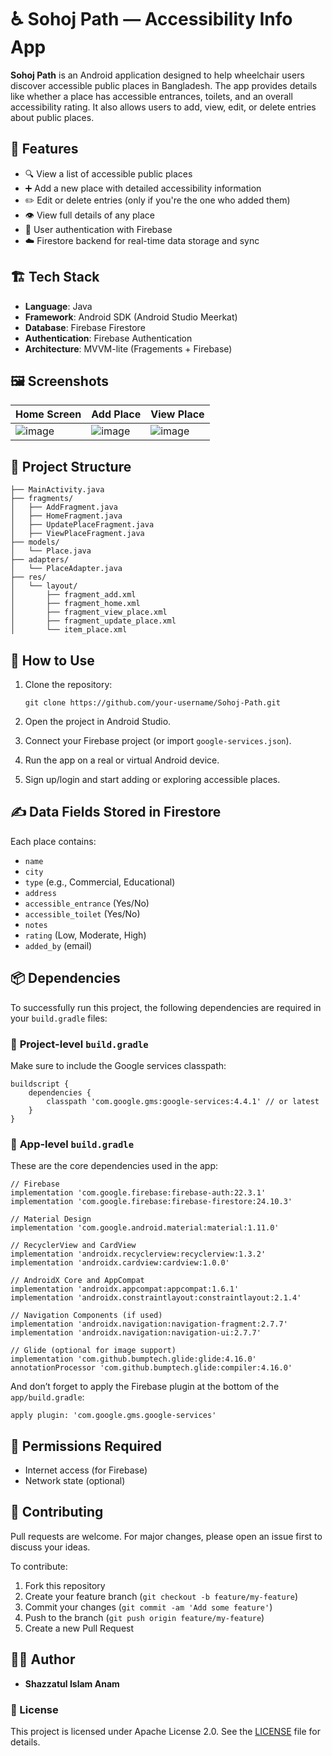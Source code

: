 
# ♿ Sohoj Path — Accessibility Info App

**Sohoj Path** is an Android application designed to help wheelchair users discover accessible public places in Bangladesh. The app provides details like whether a place has accessible entrances, toilets, and an overall accessibility rating. It also allows users to add, view, edit, or delete entries about public places.

## 🚀 Features

* 🔍 View a list of accessible public places
* ➕ Add a new place with detailed accessibility information
* ✏️ Edit or delete entries (only if you're the one who added them)
* 👁️ View full details of any place
* 🔐 User authentication with Firebase
* ☁️ Firestore backend for real-time data storage and sync

## 🏗️ Tech Stack

* **Language**: Java
* **Framework**: Android SDK (Android Studio Meerkat)
* **Database**: Firebase Firestore
* **Authentication**: Firebase Authentication
* **Architecture**: MVVM-lite (Fragements + Firebase)

## 🖼️ Screenshots

| Home Screen              | Add Place                | View Place               |
| ------------------------ | ------------------------ | ------------------------ |
|![image](https://github.com/user-attachments/assets/817582e8-b657-4678-8c8d-9af17a883a7c)|![image](https://github.com/user-attachments/assets/03d7706c-8389-456f-ba26-032c9a9ccde6)|![image](https://github.com/user-attachments/assets/a4c5e67d-a77c-4637-b272-bbb1d83a5299)|

## 📂 Project Structure

```
├── MainActivity.java
├── fragments/
│   ├── AddFragment.java
│   ├── HomeFragment.java
│   ├── UpdatePlaceFragment.java
│   ├── ViewPlaceFragment.java
├── models/
│   └── Place.java
├── adapters/
│   └── PlaceAdapter.java
├── res/
│   └── layout/
│       ├── fragment_add.xml
│       ├── fragment_home.xml
│       ├── fragment_view_place.xml
│       ├── fragment_update_place.xml
│       └── item_place.xml
```

## 🧪 How to Use

1. Clone the repository:

   ```
   git clone https://github.com/your-username/Sohoj-Path.git
   ```
2. Open the project in Android Studio.
3. Connect your Firebase project (or import `google-services.json`).
4. Run the app on a real or virtual Android device.
5. Sign up/login and start adding or exploring accessible places.

## ✍️ Data Fields Stored in Firestore

Each place contains:

* `name`
* `city`
* `type` (e.g., Commercial, Educational)
* `address`
* `accessible_entrance` (Yes/No)
* `accessible_toilet` (Yes/No)
* `notes`
* `rating` (Low, Moderate, High)
* `added_by` (email)


## 📦 Dependencies

To successfully run this project, the following dependencies are required in your `build.gradle` files:

### 🧱 **Project-level `build.gradle`**

Make sure to include the Google services classpath:

```
buildscript {
    dependencies {
        classpath 'com.google.gms:google-services:4.4.1' // or latest
    }
}
```

### 📱 **App-level `build.gradle`**

These are the core dependencies used in the app:

```
// Firebase
implementation 'com.google.firebase:firebase-auth:22.3.1'
implementation 'com.google.firebase:firebase-firestore:24.10.3'

// Material Design
implementation 'com.google.android.material:material:1.11.0'

// RecyclerView and CardView
implementation 'androidx.recyclerview:recyclerview:1.3.2'
implementation 'androidx.cardview:cardview:1.0.0'

// AndroidX Core and AppCompat
implementation 'androidx.appcompat:appcompat:1.6.1'
implementation 'androidx.constraintlayout:constraintlayout:2.1.4'

// Navigation Components (if used)
implementation 'androidx.navigation:navigation-fragment:2.7.7'
implementation 'androidx.navigation:navigation-ui:2.7.7'

// Glide (optional for image support)
implementation 'com.github.bumptech.glide:glide:4.16.0'
annotationProcessor 'com.github.bumptech.glide:compiler:4.16.0'
```

And don’t forget to apply the Firebase plugin at the bottom of the `app/build.gradle`:

```
apply plugin: 'com.google.gms.google-services'
```

## 🔐 Permissions Required

* Internet access (for Firebase)
* Network state (optional)

## 🤝 Contributing

Pull requests are welcome. For major changes, please open an issue first to discuss your ideas.

To contribute:

1. Fork this repository
2. Create your feature branch (`git checkout -b feature/my-feature`)
3. Commit your changes (`git commit -am 'Add some feature'`)
4. Push to the branch (`git push origin feature/my-feature`)
5. Create a new Pull Request

## 🧑‍💻 Author

* **Shazzatul Islam Anam**


### 📝 License

This project is licensed under Apache License 2.0. See the [LICENSE](./LICENSE) file for details.
